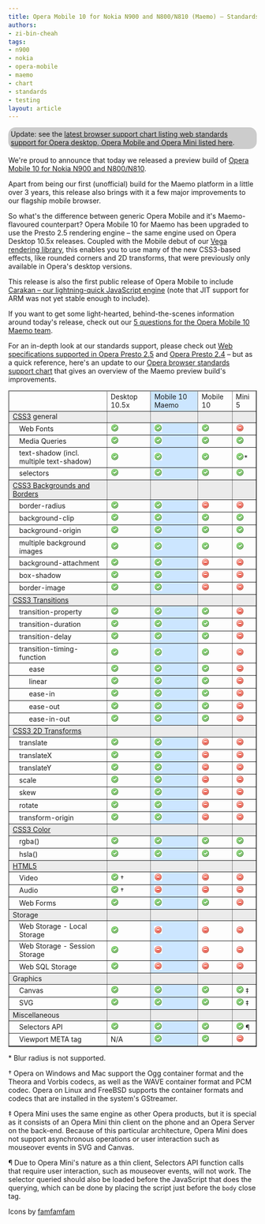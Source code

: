 ```yaml
---
title: Opera Mobile 10 for Nokia N900 and N800/N810 (Maemo) – Standards support
authors:
- zi-bin-cheah
tags:
- n900
- nokia
- opera-mobile
- maemo
- chart
- standards
- testing
layout: article
---
```

<p class="note" id="note" style="background-color:#ccc;border-radius:15px;moz-border-radius:15px;webkit-border-radius:15px;padding:5px">Update: see the <a href="http://www.opera.com/docs/specs/productspecs/">latest browser support chart listing web standards support for Opera desktop, Opera Mobile and Opera Mini listed here</a>.</p>

<p>We&#39;re proud to announce that today we released a preview build of <a href="http://labs.opera.com/news/2010/05/11/">Opera Mobile 10 for Nokia N900 and N800/N810</a>.</p>

<p>Apart from being our first (unofficial) build for the Maemo platform in a little over 3 years, this release also brings with it a few major improvements to our flagship mobile browser.</p>
<p>So what&#39;s the difference between generic Opera Mobile and it&#39;s Maemo-flavoured counterpart? Opera Mobile 10 for Maemo has been upgraded to use the Presto 2.5 rendering engine – the same engine used on Opera Desktop 10.5x releases. Coupled with the Mobile debut of our <a href="http://my.opera.com/core/blog/2009/02/04/vega">Vega rendering library</a>, this enables you to use many of the new CSS3-based effects, like rounded corners and 2D transforms, that were previously only available in Opera&#39;s desktop versions.</p>
<p>This release is also the first public release of Opera Mobile to include <a href="http://my.opera.com/core/blog/2009/12/22/carakan-revisited">Carakan – our lightning-quick JavaScript engine</a> (note that JIT support for ARM was not yet stable enough to include).</p>
<p>If you want to get some light-hearted, behind-the-scenes information around today&#39;s release, check out our <a href="http://my.opera.com/ODIN/blog/2010/05/11/5-questions-for-the-opera-mobile-10-maemo-team">5 questions for the Opera Mobile 10 Maemo team</a>.</p>
<p>For an in-depth look at our standards support, please check out <a href="http://www.opera.com/docs/specs/presto25/">Web specifications supported in Opera Presto 2.5</a> and <a href="http://www.opera.com/docs/specs/presto24/">Opera Presto 2.4</a> – but as a quick reference, here&#39;s an update to our <a href="http://my.opera.com/ODIN/blog/2010/03/16/opera-standards-chart">Opera browser standards support chart</a> that gives an overview of the Maemo preview build&#39;s improvements.</p>

<div id="self">
<table border="1">
<col span="2" />
<col span="1" style="background-color: #CCE6FF;" />
<thead>
<tr border="10px">
<td></td>
<td>Desktop 10.5x</td>
<td>Mobile 10 Maemo</td>
<td>Mobile 10</td>
<td>Mini 5</td>
</tr>
</thead>
<tbody>
<tr style="background-color: #ebebeb">
<td><a href="http://www.opera.com/docs/specs/presto25/#css">CSS3</a> general</td>
<td></td>
<td></td>
<td></td>
<td></td>
</tr>
<tr>
<td style="padding-left:20px;">Web Fonts</td>
<td><img src="/blog/opera-mobile-10-for-nokia-n900-n800-n810-maemo-standards-support/accept.png" alt="supported" /></td>
<td><img src="/blog/opera-mobile-10-for-nokia-n900-n800-n810-maemo-standards-support/accept.png" alt="supported" /></td>
<td><img src="/blog/opera-mobile-10-for-nokia-n900-n800-n810-maemo-standards-support/accept.png" alt="supported" /></td>
<td><img src="/blog/opera-mobile-10-for-nokia-n900-n800-n810-maemo-standards-support/delete.png" alt="not supported" /></td>
</tr>
<tr>
<td style="padding-left:20px;">Media Queries</td>
<td><img src="/blog/opera-mobile-10-for-nokia-n900-n800-n810-maemo-standards-support/accept.png" alt="supported" /></td>
<td><img src="/blog/opera-mobile-10-for-nokia-n900-n800-n810-maemo-standards-support/accept.png" alt="supported" /></td>
<td><img src="/blog/opera-mobile-10-for-nokia-n900-n800-n810-maemo-standards-support/accept.png" alt="supported" /></td>
<td><img src="/blog/opera-mobile-10-for-nokia-n900-n800-n810-maemo-standards-support/accept.png" alt="supported" /></td>
</tr>
<tr>
<td style="padding-left:20px;">text-shadow (incl. multiple text-shadow)</td>
<td><img src="/blog/opera-mobile-10-for-nokia-n900-n800-n810-maemo-standards-support/accept.png" alt="supported" /></td>
<td><img src="/blog/opera-mobile-10-for-nokia-n900-n800-n810-maemo-standards-support/accept.png" alt="supported" /></td>
<td><img src="/blog/opera-mobile-10-for-nokia-n900-n800-n810-maemo-standards-support/accept.png" alt="supported" /></td>
<td><img src="/blog/opera-mobile-10-for-nokia-n900-n800-n810-maemo-standards-support/accept.png" alt="supported" />*</td>
</tr>
<tr>
<td style="padding-left:20px;">selectors</td>
<td><img src="/blog/opera-mobile-10-for-nokia-n900-n800-n810-maemo-standards-support/accept.png" alt="supported" /></td>
<td><img src="/blog/opera-mobile-10-for-nokia-n900-n800-n810-maemo-standards-support/accept.png" alt="supported" /></td>
<td><img src="/blog/opera-mobile-10-for-nokia-n900-n800-n810-maemo-standards-support/accept.png" alt="supported" /></td>
<td><img src="/blog/opera-mobile-10-for-nokia-n900-n800-n810-maemo-standards-support/accept.png" alt="supported" /></td>
</tr>
<tr style="background-color: #ebebeb">
<td><a href="http://www.w3.org/TR/css3-background/">CSS3 Backgrounds and Borders</a></td>
<td></td>
<td></td>
<td></td>
<td></td>
</tr>
<tr>
<td style="padding-left:20px;">border-radius</td>
<td><img src="/blog/opera-mobile-10-for-nokia-n900-n800-n810-maemo-standards-support/accept.png" alt="supported" /></td>
<td><img src="/blog/opera-mobile-10-for-nokia-n900-n800-n810-maemo-standards-support/accept.png" alt="supported" /></td>
<td><img src="/blog/opera-mobile-10-for-nokia-n900-n800-n810-maemo-standards-support/delete.png" alt="supported" /></td>
<td><img src="/blog/opera-mobile-10-for-nokia-n900-n800-n810-maemo-standards-support/delete.png" alt="not supported" /></td>
</tr>
<tr>
<td style="padding-left:20px;">background-clip</td>
<td><img src="/blog/opera-mobile-10-for-nokia-n900-n800-n810-maemo-standards-support/accept.png" alt="supported" /></td>
<td><img src="/blog/opera-mobile-10-for-nokia-n900-n800-n810-maemo-standards-support/accept.png" alt="supported" /></td>
<td><img src="/blog/opera-mobile-10-for-nokia-n900-n800-n810-maemo-standards-support/accept.png" alt="supported" /></td>
<td><img src="/blog/opera-mobile-10-for-nokia-n900-n800-n810-maemo-standards-support/accept.png" alt="supported" /></td>
</tr>
<tr>
<td style="padding-left:20px;">background-origin</td>
<td><img src="/blog/opera-mobile-10-for-nokia-n900-n800-n810-maemo-standards-support/accept.png" alt="supported" /></td>
<td><img src="/blog/opera-mobile-10-for-nokia-n900-n800-n810-maemo-standards-support/accept.png" alt="supported" /></td>
<td><img src="/blog/opera-mobile-10-for-nokia-n900-n800-n810-maemo-standards-support/accept.png" alt="supported" /></td>
<td><img src="/blog/opera-mobile-10-for-nokia-n900-n800-n810-maemo-standards-support/accept.png" alt="supported" /></td>
</tr>
<tr>
<td style="padding-left:20px;">multiple background images</td>
<td><img src="/blog/opera-mobile-10-for-nokia-n900-n800-n810-maemo-standards-support/accept.png" alt="supported" /></td>
<td><img src="/blog/opera-mobile-10-for-nokia-n900-n800-n810-maemo-standards-support/accept.png" alt="supported" /></td>
<td><img src="/blog/opera-mobile-10-for-nokia-n900-n800-n810-maemo-standards-support/accept.png" alt="supported" /></td>
<td><img src="/blog/opera-mobile-10-for-nokia-n900-n800-n810-maemo-standards-support/accept.png" alt="supported" /></td>
</tr>
<tr>
<td style="padding-left:20px;">background-attachment</td>
<td><img src="/blog/opera-mobile-10-for-nokia-n900-n800-n810-maemo-standards-support/accept.png" alt="supported" /></td>
<td><img src="/blog/opera-mobile-10-for-nokia-n900-n800-n810-maemo-standards-support/accept.png" alt="supported" /></td>
<td><img src="/blog/opera-mobile-10-for-nokia-n900-n800-n810-maemo-standards-support/delete.png" alt="not supported" /></td>
<td><img src="/blog/opera-mobile-10-for-nokia-n900-n800-n810-maemo-standards-support/delete.png" alt="not supported" /></td>
</tr>
<tr>
<td style="padding-left:20px;">box-shadow</td>
<td><img src="/blog/opera-mobile-10-for-nokia-n900-n800-n810-maemo-standards-support/accept.png" alt="supported" /></td>
<td><img src="/blog/opera-mobile-10-for-nokia-n900-n800-n810-maemo-standards-support/accept.png" alt="supported" /></td>
<td><img src="/blog/opera-mobile-10-for-nokia-n900-n800-n810-maemo-standards-support/delete.png" alt="not supported" /></td>
<td><img src="/blog/opera-mobile-10-for-nokia-n900-n800-n810-maemo-standards-support/delete.png" alt="not supported" /></td>
</tr>
<tr>
<td style="padding-left:20px;">border-image</td>
<td><img src="/blog/opera-mobile-10-for-nokia-n900-n800-n810-maemo-standards-support/accept.png" alt="supported" /></td>
<td><img src="/blog/opera-mobile-10-for-nokia-n900-n800-n810-maemo-standards-support/accept.png" alt="supported" /></td>
<td><img src="/blog/opera-mobile-10-for-nokia-n900-n800-n810-maemo-standards-support/delete.png" alt="not supported" /></td>
<td><img src="/blog/opera-mobile-10-for-nokia-n900-n800-n810-maemo-standards-support/delete.png" alt="not supported" /></td>
</tr>
<tr style="background-color: #ebebeb">
<td><a href="http://www.opera.com/docs/specs/presto25/css/transitions/">CSS3 Transitions</a></td>
<td></td>
<td></td>
<td></td>
<td></td>
</tr>
<tr>
<td style="padding-left:20px;">transition-property</td>
<td><img src="/blog/opera-mobile-10-for-nokia-n900-n800-n810-maemo-standards-support/accept.png" alt="supported" /></td>
<td><img src="/blog/opera-mobile-10-for-nokia-n900-n800-n810-maemo-standards-support/accept.png" alt="supported" /></td>
<td><img src="/blog/opera-mobile-10-for-nokia-n900-n800-n810-maemo-standards-support/accept.png" alt="supported" /></td>
<td><img src="/blog/opera-mobile-10-for-nokia-n900-n800-n810-maemo-standards-support/delete.png" alt="not supported" /></td>
</tr>
<tr>
<td style="padding-left:20px;">transition-duration</td>
<td><img src="/blog/opera-mobile-10-for-nokia-n900-n800-n810-maemo-standards-support/accept.png" alt="supported" /></td>
<td><img src="/blog/opera-mobile-10-for-nokia-n900-n800-n810-maemo-standards-support/accept.png" alt="supported" /></td>
<td><img src="/blog/opera-mobile-10-for-nokia-n900-n800-n810-maemo-standards-support/accept.png" alt="supported" /></td>
<td><img src="/blog/opera-mobile-10-for-nokia-n900-n800-n810-maemo-standards-support/delete.png" alt="not supported" /></td>
</tr>
<tr>
<td style="padding-left:20px;">transition-delay</td>
<td><img src="/blog/opera-mobile-10-for-nokia-n900-n800-n810-maemo-standards-support/accept.png" alt="supported" /></td>
<td><img src="/blog/opera-mobile-10-for-nokia-n900-n800-n810-maemo-standards-support/accept.png" alt="supported" /></td>
<td><img src="/blog/opera-mobile-10-for-nokia-n900-n800-n810-maemo-standards-support/accept.png" alt="supported" /></td>
<td><img src="/blog/opera-mobile-10-for-nokia-n900-n800-n810-maemo-standards-support/delete.png" alt="not supported" /></td>
</tr>
<tr>
<td style="padding-left:20px;">transition-timing-function</td>
<td><img src="/blog/opera-mobile-10-for-nokia-n900-n800-n810-maemo-standards-support/accept.png" alt="supported" /></td>
<td><img src="/blog/opera-mobile-10-for-nokia-n900-n800-n810-maemo-standards-support/accept.png" alt="supported" /></td>
<td><img src="/blog/opera-mobile-10-for-nokia-n900-n800-n810-maemo-standards-support/accept.png" alt="supported" /></td>
<td><img src="/blog/opera-mobile-10-for-nokia-n900-n800-n810-maemo-standards-support/delete.png" alt="not supported" /></td>
</tr>
<tr>
<td style="padding-left:40px;">ease</td>
<td><img src="/blog/opera-mobile-10-for-nokia-n900-n800-n810-maemo-standards-support/accept.png" alt="supported" /></td>
<td><img src="/blog/opera-mobile-10-for-nokia-n900-n800-n810-maemo-standards-support/accept.png" alt="supported" /></td>
<td><img src="/blog/opera-mobile-10-for-nokia-n900-n800-n810-maemo-standards-support/accept.png" alt="supported" /></td>
<td><img src="/blog/opera-mobile-10-for-nokia-n900-n800-n810-maemo-standards-support/delete.png" alt="not supported" /></td>
</tr>
<tr>
<td style="padding-left:40px;">linear</td>
<td><img src="/blog/opera-mobile-10-for-nokia-n900-n800-n810-maemo-standards-support/accept.png" alt="supported" /></td>
<td><img src="/blog/opera-mobile-10-for-nokia-n900-n800-n810-maemo-standards-support/accept.png" alt="supported" /></td>
<td><img src="/blog/opera-mobile-10-for-nokia-n900-n800-n810-maemo-standards-support/accept.png" alt="supported" /></td>
<td><img src="/blog/opera-mobile-10-for-nokia-n900-n800-n810-maemo-standards-support/delete.png" alt="not supported" /></td>
</tr>
<tr>
<td style="padding-left:40px;">ease-in</td>
<td><img src="/blog/opera-mobile-10-for-nokia-n900-n800-n810-maemo-standards-support/accept.png" alt="supported" /></td>
<td><img src="/blog/opera-mobile-10-for-nokia-n900-n800-n810-maemo-standards-support/accept.png" alt="supported" /></td>
<td><img src="/blog/opera-mobile-10-for-nokia-n900-n800-n810-maemo-standards-support/accept.png" alt="supported" /></td>
<td><img src="/blog/opera-mobile-10-for-nokia-n900-n800-n810-maemo-standards-support/delete.png" alt="not supported" /></td>
</tr>
<tr>
<td style="padding-left:40px;">ease-out</td>
<td><img src="/blog/opera-mobile-10-for-nokia-n900-n800-n810-maemo-standards-support/accept.png" alt="supported" /></td>
<td><img src="/blog/opera-mobile-10-for-nokia-n900-n800-n810-maemo-standards-support/accept.png" alt="supported" /></td>
<td><img src="/blog/opera-mobile-10-for-nokia-n900-n800-n810-maemo-standards-support/accept.png" alt="supported" /></td>
<td><img src="/blog/opera-mobile-10-for-nokia-n900-n800-n810-maemo-standards-support/delete.png" alt="not supported" /></td>
</tr>
<tr>
<td style="padding-left:40px;">ease-in-out</td>
<td><img src="/blog/opera-mobile-10-for-nokia-n900-n800-n810-maemo-standards-support/accept.png" alt="supported" /></td>
<td><img src="/blog/opera-mobile-10-for-nokia-n900-n800-n810-maemo-standards-support/accept.png" alt="supported" /></td>
<td><img src="/blog/opera-mobile-10-for-nokia-n900-n800-n810-maemo-standards-support/accept.png" alt="supported" /></td>
<td><img src="/blog/opera-mobile-10-for-nokia-n900-n800-n810-maemo-standards-support/delete.png" alt="not supported" /></td>
</tr>
<tr style="background-color: #ebebeb">
<td><a href="http://www.opera.com/docs/specs/presto25/css/transforms/">CSS3 2D Transforms</a></td>
<td></td>
<td></td>
<td></td>
<td></td>
</tr>
<tr>
<td style="padding-left:20px;">translate</td>
<td><img src="/blog/opera-mobile-10-for-nokia-n900-n800-n810-maemo-standards-support/accept.png" alt="supported" /></td>
<td><img src="/blog/opera-mobile-10-for-nokia-n900-n800-n810-maemo-standards-support/accept.png" alt="supported" /></td>
<td><img src="/blog/opera-mobile-10-for-nokia-n900-n800-n810-maemo-standards-support/delete.png" alt="not supported" /></td>
<td><img src="/blog/opera-mobile-10-for-nokia-n900-n800-n810-maemo-standards-support/delete.png" alt="not supported" /></td>
</tr>
<tr>
<td style="padding-left:20px;">translateX</td>
<td><img src="/blog/opera-mobile-10-for-nokia-n900-n800-n810-maemo-standards-support/accept.png" alt="supported" /></td>
<td><img src="/blog/opera-mobile-10-for-nokia-n900-n800-n810-maemo-standards-support/accept.png" alt="supported" /></td>
<td><img src="/blog/opera-mobile-10-for-nokia-n900-n800-n810-maemo-standards-support/delete.png" alt="not supported" /></td>
<td><img src="/blog/opera-mobile-10-for-nokia-n900-n800-n810-maemo-standards-support/delete.png" alt="not supported" /></td>
</tr>
<tr>
<td style="padding-left:20px;">translateY</td>
<td><img src="/blog/opera-mobile-10-for-nokia-n900-n800-n810-maemo-standards-support/accept.png" alt="supported" /></td>
<td><img src="/blog/opera-mobile-10-for-nokia-n900-n800-n810-maemo-standards-support/accept.png" alt="supported" /></td>
<td><img src="/blog/opera-mobile-10-for-nokia-n900-n800-n810-maemo-standards-support/delete.png" alt="not supported" /></td>
<td><img src="/blog/opera-mobile-10-for-nokia-n900-n800-n810-maemo-standards-support/delete.png" alt="not supported" /></td>
</tr>
<tr>
<td style="padding-left:20px;">scale</td>
<td><img src="/blog/opera-mobile-10-for-nokia-n900-n800-n810-maemo-standards-support/accept.png" alt="supported" /></td>
<td><img src="/blog/opera-mobile-10-for-nokia-n900-n800-n810-maemo-standards-support/accept.png" alt="supported" /></td>
<td><img src="/blog/opera-mobile-10-for-nokia-n900-n800-n810-maemo-standards-support/delete.png" alt="not supported" /></td>
<td><img src="/blog/opera-mobile-10-for-nokia-n900-n800-n810-maemo-standards-support/delete.png" alt="not supported" /></td>
</tr>
<tr>
<td style="padding-left:20px;">skew</td>
<td><img src="/blog/opera-mobile-10-for-nokia-n900-n800-n810-maemo-standards-support/accept.png" alt="supported" /></td>
<td><img src="/blog/opera-mobile-10-for-nokia-n900-n800-n810-maemo-standards-support/accept.png" alt="supported" /></td>
<td><img src="/blog/opera-mobile-10-for-nokia-n900-n800-n810-maemo-standards-support/delete.png" alt="not supported" /></td>
<td><img src="/blog/opera-mobile-10-for-nokia-n900-n800-n810-maemo-standards-support/delete.png" alt="not supported" /></td>
</tr>
<tr>
<td style="padding-left:20px;">rotate</td>
<td><img src="/blog/opera-mobile-10-for-nokia-n900-n800-n810-maemo-standards-support/accept.png" alt="supported" /></td>
<td><img src="/blog/opera-mobile-10-for-nokia-n900-n800-n810-maemo-standards-support/accept.png" alt="supported" /></td>
<td><img src="/blog/opera-mobile-10-for-nokia-n900-n800-n810-maemo-standards-support/delete.png" alt="not supported" /></td>
<td><img src="/blog/opera-mobile-10-for-nokia-n900-n800-n810-maemo-standards-support/delete.png" alt="not supported" /></td>
</tr>
<tr>
<td style="padding-left:20px;">transform-origin</td>
<td><img src="/blog/opera-mobile-10-for-nokia-n900-n800-n810-maemo-standards-support/accept.png" alt="supported" /></td>
<td><img src="/blog/opera-mobile-10-for-nokia-n900-n800-n810-maemo-standards-support/accept.png" alt="supported" /></td>
<td><img src="/blog/opera-mobile-10-for-nokia-n900-n800-n810-maemo-standards-support/delete.png" alt="not supported" /></td>
<td><img src="/blog/opera-mobile-10-for-nokia-n900-n800-n810-maemo-standards-support/delete.png" alt="not supported" /></td>
</tr>
<tr style="background-color: #ebebeb">
<td><a href="http://www.w3.org/TR/css3-color/">CSS3 Color</a></td>
<td></td>
<td></td>
<td></td>
<td></td>
</tr>
<tr>
<td style="padding-left:20px;">rgba()</td>
<td><img src="/blog/opera-mobile-10-for-nokia-n900-n800-n810-maemo-standards-support/accept.png" alt="supported" /></td>
<td><img src="/blog/opera-mobile-10-for-nokia-n900-n800-n810-maemo-standards-support/accept.png" alt="supported" /></td>
<td><img src="/blog/opera-mobile-10-for-nokia-n900-n800-n810-maemo-standards-support/accept.png" alt="supported" /></td>
<td><img src="/blog/opera-mobile-10-for-nokia-n900-n800-n810-maemo-standards-support/accept.png" alt="supported" /></td>
</tr>
<tr>
<td style="padding-left:20px;">hsla()</td>
<td><img src="/blog/opera-mobile-10-for-nokia-n900-n800-n810-maemo-standards-support/accept.png" alt="supported" /></td>
<td><img src="/blog/opera-mobile-10-for-nokia-n900-n800-n810-maemo-standards-support/accept.png" alt="supported" /></td>
<td><img src="/blog/opera-mobile-10-for-nokia-n900-n800-n810-maemo-standards-support/accept.png" alt="supported" /></td>
<td><img src="/blog/opera-mobile-10-for-nokia-n900-n800-n810-maemo-standards-support/accept.png" alt="supported" /></td>
</tr>
<tr style="background-color: #ebebeb">
<td><a href="http://www.opera.com/docs/specs/presto25/html5/">HTML5</a></td>
<td></td>
<td></td>
<td></td>
<td></td>
</tr>
<tr>
<td style="padding-left:20px;">Video</td>
<td><img src="/blog/opera-mobile-10-for-nokia-n900-n800-n810-maemo-standards-support/accept.png" alt="supported" />	†</td>
<td><img src="/blog/opera-mobile-10-for-nokia-n900-n800-n810-maemo-standards-support/delete.png" alt="not supported" /></td>
<td><img src="/blog/opera-mobile-10-for-nokia-n900-n800-n810-maemo-standards-support/delete.png" alt="not supported" /></td>
<td><img src="/blog/opera-mobile-10-for-nokia-n900-n800-n810-maemo-standards-support/delete.png" alt="not supported" /></td>
</tr>
<tr>
<td style="padding-left:20px;">Audio</td>
<td><img src="/blog/opera-mobile-10-for-nokia-n900-n800-n810-maemo-standards-support/accept.png" alt="supported" />	†</td>
<td><img src="/blog/opera-mobile-10-for-nokia-n900-n800-n810-maemo-standards-support/delete.png" alt="not supported" /></td>
<td><img src="/blog/opera-mobile-10-for-nokia-n900-n800-n810-maemo-standards-support/delete.png" alt="not supported" /></td>
<td><img src="/blog/opera-mobile-10-for-nokia-n900-n800-n810-maemo-standards-support/delete.png" alt="not supported" /></td>
</tr>
<tr>
<td style="padding-left:20px;">Web Forms</td>
<td><img src="/blog/opera-mobile-10-for-nokia-n900-n800-n810-maemo-standards-support/accept.png" alt="supported" /></td>
<td><img src="/blog/opera-mobile-10-for-nokia-n900-n800-n810-maemo-standards-support/accept.png" alt="supported" /></td>
<td><img src="/blog/opera-mobile-10-for-nokia-n900-n800-n810-maemo-standards-support/accept.png" alt="supported" /></td>
<td><img src="/blog/opera-mobile-10-for-nokia-n900-n800-n810-maemo-standards-support/delete.png" alt="supported" /></td>
</tr>
<tr style="background-color: #ebebeb">
<td>Storage</td>
<td></td>
<td></td>
<td></td>
<td></td>
</tr>
<tr>
<td style="padding-left:20px;">Web Storage - Local Storage</td>
<td><img src="/blog/opera-mobile-10-for-nokia-n900-n800-n810-maemo-standards-support/accept.png" alt="supported" /></td>
<td><img src="/blog/opera-mobile-10-for-nokia-n900-n800-n810-maemo-standards-support/delete.png" alt="not supported" /></td>
<td><img src="/blog/opera-mobile-10-for-nokia-n900-n800-n810-maemo-standards-support/delete.png" alt="not supported" /></td>
<td><img src="/blog/opera-mobile-10-for-nokia-n900-n800-n810-maemo-standards-support/delete.png" alt="not supported" /></td>
</tr>
<tr>
<td style="padding-left:20px;">Web Storage - Session Storage</td>
<td><img src="/blog/opera-mobile-10-for-nokia-n900-n800-n810-maemo-standards-support/accept.png" alt="supported" /></td>
<td><img src="/blog/opera-mobile-10-for-nokia-n900-n800-n810-maemo-standards-support/delete.png" alt="not supported" /></td>
<td><img src="/blog/opera-mobile-10-for-nokia-n900-n800-n810-maemo-standards-support/delete.png" alt="not supported" /></td>
<td><img src="/blog/opera-mobile-10-for-nokia-n900-n800-n810-maemo-standards-support/delete.png" alt="not supported" /></td>
</tr>
<tr>
<td style="padding-left:20px;">Web SQL Storage</td>
<td><img src="/blog/opera-mobile-10-for-nokia-n900-n800-n810-maemo-standards-support/accept.png" alt="supported" /></td>
<td><img src="/blog/opera-mobile-10-for-nokia-n900-n800-n810-maemo-standards-support/delete.png" alt="not supported" /></td>
<td><img src="/blog/opera-mobile-10-for-nokia-n900-n800-n810-maemo-standards-support/delete.png" alt="not supported" /></td>
<td><img src="/blog/opera-mobile-10-for-nokia-n900-n800-n810-maemo-standards-support/delete.png" alt="not supported" /></td>
</tr>
<tr style="background-color: #ebebeb">
<td>Graphics</td>
<td></td>
<td></td>
<td></td>
<td></td>
</tr>

<tr>
<td style="padding-left:20px;">Canvas</td>
<td><img src="/blog/opera-mobile-10-for-nokia-n900-n800-n810-maemo-standards-support/accept.png" alt="supported" /></td>
<td><img src="/blog/opera-mobile-10-for-nokia-n900-n800-n810-maemo-standards-support/accept.png" alt="supported" /></td>
<td><img src="/blog/opera-mobile-10-for-nokia-n900-n800-n810-maemo-standards-support/accept.png" alt="supported" /></td>
<td><img src="/blog/opera-mobile-10-for-nokia-n900-n800-n810-maemo-standards-support/accept.png" alt="supported" /> ‡</td>
</tr>
<tr>
<td style="padding-left:20px;">SVG</td>
<td><img src="/blog/opera-mobile-10-for-nokia-n900-n800-n810-maemo-standards-support/accept.png" alt="supported" /></td>
<td><img src="/blog/opera-mobile-10-for-nokia-n900-n800-n810-maemo-standards-support/accept.png" alt="supported" /></td>
<td><img src="/blog/opera-mobile-10-for-nokia-n900-n800-n810-maemo-standards-support/accept.png" alt="supported" /></td>
<td><img src="/blog/opera-mobile-10-for-nokia-n900-n800-n810-maemo-standards-support/accept.png" alt="supported" />	‡</td>
</tr>
<tr style="background-color: #ebebeb">
<td>Miscellaneous</td>
<td></td>
<td></td>
<td></td>
<td></td>
</tr>
<tr>
<td style="padding-left:20px;">Selectors API</td>
<td><img src="/blog/opera-mobile-10-for-nokia-n900-n800-n810-maemo-standards-support/accept.png" alt="supported" /></td>
<td><img src="/blog/opera-mobile-10-for-nokia-n900-n800-n810-maemo-standards-support/accept.png" alt="supported" /></td>
<td><img src="/blog/opera-mobile-10-for-nokia-n900-n800-n810-maemo-standards-support/accept.png" alt="supported" /></td>
<td><img src="/blog/opera-mobile-10-for-nokia-n900-n800-n810-maemo-standards-support/accept.png" alt="supported" />	¶</td>
</tr>
<tr>
<td style="padding-left:20px;">Viewport META tag</td>
<td>N/A</td>
<td><img src="/blog/opera-mobile-10-for-nokia-n900-n800-n810-maemo-standards-support/accept.png" alt="supported" /></td>
<td><img src="/blog/opera-mobile-10-for-nokia-n900-n800-n810-maemo-standards-support/accept.png" alt="supported" /></td>
<td><img src="/blog/opera-mobile-10-for-nokia-n900-n800-n810-maemo-standards-support/delete.png" alt="not supported" /></td>
</tr>

</tbody>
</table>

<p>* Blur radius is not supported.</p>
<p>† Opera on Windows and Mac support the Ogg container format and the Theora and Vorbis codecs, as well as the WAVE container format and PCM codec. Opera on Linux and FreeBSD supports the container formats and codecs that are installed in the system&#39;s GStreamer.</p>
<p>‡ Opera Mini uses the same engine as other Opera products, but it is special as it consists of an Opera Mini thin client on the phone and an Opera Server on the back-end. Because of this particular architecture, Opera Mini does not support asynchronous operations or user interaction such as mouseover events in SVG and Canvas.</p>
<p>¶ Due to Opera Mini&#39;s nature as a thin client, Selectors API function calls that require user interaction, such as mouseover events, will not work. The selector queried should also be loaded before the JavaScript that does the querying, which can be done by placing the script just before the <code>body</code> close tag.</p>
<p>Icons by <a href="http://www.famfamfam.com">famfamfam</a></p></div>
